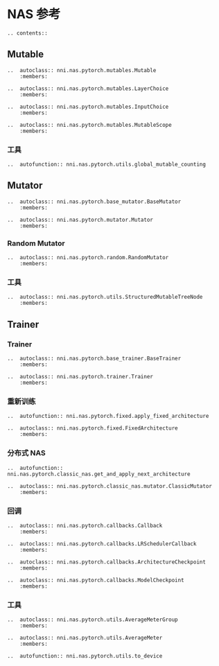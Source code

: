 # NAS 参考

```eval_rst
.. contents::
```

## Mutable

```eval_rst
..  autoclass:: nni.nas.pytorch.mutables.Mutable
    :members:

..  autoclass:: nni.nas.pytorch.mutables.LayerChoice
    :members:

..  autoclass:: nni.nas.pytorch.mutables.InputChoice
    :members:

..  autoclass:: nni.nas.pytorch.mutables.MutableScope
    :members:
```

### 工具

```eval_rst
..  autofunction:: nni.nas.pytorch.utils.global_mutable_counting
```

## Mutator

```eval_rst
..  autoclass:: nni.nas.pytorch.base_mutator.BaseMutator
    :members:

..  autoclass:: nni.nas.pytorch.mutator.Mutator
    :members:
```

### Random Mutator

```eval_rst
..  autoclass:: nni.nas.pytorch.random.RandomMutator
    :members:
```

### 工具

```eval_rst
..  autoclass:: nni.nas.pytorch.utils.StructuredMutableTreeNode
    :members:
```

## Trainer

### Trainer

```eval_rst
..  autoclass:: nni.nas.pytorch.base_trainer.BaseTrainer
    :members:

..  autoclass:: nni.nas.pytorch.trainer.Trainer
    :members:
```

### 重新训练

```eval_rst
..  autofunction:: nni.nas.pytorch.fixed.apply_fixed_architecture

..  autoclass:: nni.nas.pytorch.fixed.FixedArchitecture
    :members:
```

### 分布式 NAS

```eval_rst
..  autofunction:: nni.nas.pytorch.classic_nas.get_and_apply_next_architecture

..  autoclass:: nni.nas.pytorch.classic_nas.mutator.ClassicMutator
    :members:
```

### 回调

```eval_rst
..  autoclass:: nni.nas.pytorch.callbacks.Callback
    :members:

..  autoclass:: nni.nas.pytorch.callbacks.LRSchedulerCallback
    :members:

..  autoclass:: nni.nas.pytorch.callbacks.ArchitectureCheckpoint
    :members:

..  autoclass:: nni.nas.pytorch.callbacks.ModelCheckpoint
    :members:
```

### 工具

```eval_rst
..  autoclass:: nni.nas.pytorch.utils.AverageMeterGroup
    :members:

..  autoclass:: nni.nas.pytorch.utils.AverageMeter
    :members:

..  autofunction:: nni.nas.pytorch.utils.to_device
```
